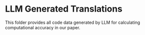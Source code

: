 # LLM Generated Translations
This folder provides all code data generated by LLM for calculating computational accuracy in our paper.
